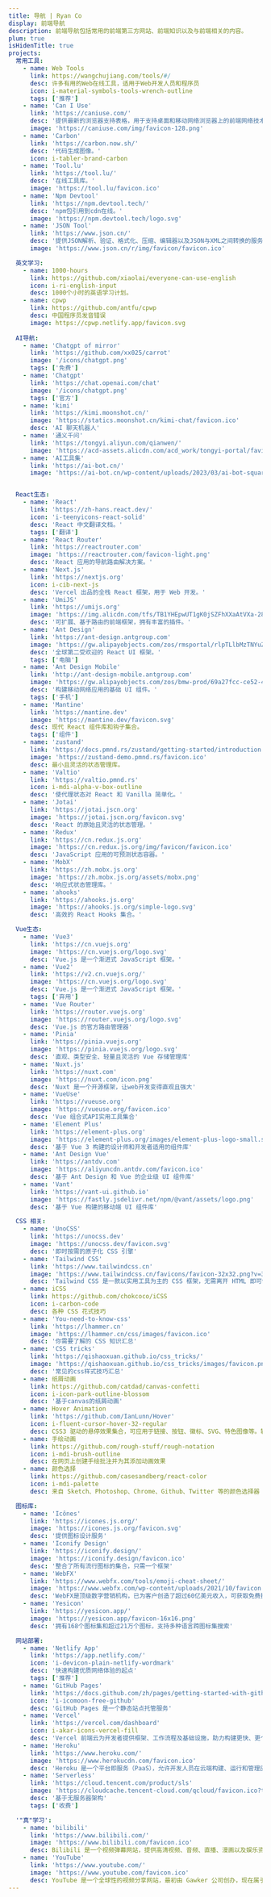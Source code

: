 ```yaml
---
title: 导航 | Ryan Co
display: 前端导航
description: 前端导航包括常用的前端第三方网站、前端知识以及与前端相关的内容。
plum: true
isHidenTitle: true
projects:
  常用工具:
    - name: Web Tools
      link: https://wangchujiang.com/tools/#/
      desc: 许多有用的Web在线工具，适用于Web开发人员和程序员
      icon: i-material-symbols-tools-wrench-outline
      tags: ['推荐']
    - name: 'Can I Use'
      link: 'https://caniuse.com/'
      desc: '提供最新的浏览器支持表格，用于支持桌面和移动网络浏览器上的前端网络技术。'
      image: 'https://caniuse.com/img/favicon-128.png'
    - name: 'Carbon'
      link: 'https://carbon.now.sh/'
      desc: '代码生成图像。'
      icon: i-tabler-brand-carbon
    - name: 'Tool.lu'
      link: 'https://tool.lu/'
      desc: '在线工具库。'
      image: 'https://tool.lu/favicon.ico'
    - name: 'Npm Devtool'
      link: 'https://npm.devtool.tech/'
      desc: 'npm包引用到cdn在线。'
      image: 'https://npm.devtool.tech/logo.svg'
    - name: 'JSON Tool'
      link: 'https://www.json.cn/'
      desc: '提供JSON解析、验证、格式化、压缩、编辑器以及JSON与XML之间转换的服务。'
      image: 'https://www.json.cn/r/img/favicon/favicon.ico' 

  英文学习:
    - name: 1000-hours
      link: https://github.com/xiaolai/everyone-can-use-english
      icon: i-ri-english-input
      desc: 1000个小时的英语学习计划。
    - name: cpwp
      link: https://github.com/antfu/cpwp
      desc: 中国程序员发音错误
      image: https://cpwp.netlify.app/favicon.svg
    
  AI导航:
    - name: 'Chatgpt of mirror'
      link: 'https://github.com/xx025/carrot'
      image: '/icons/chatgpt.png'
      tags: ['免费']
    - name: 'Chatgpt'
      link: 'https://chat.openai.com/chat'
      image: '/icons/chatgpt.png'
      tags: ['官方']
    - name: 'kimi'
      link: 'https://kimi.moonshot.cn/'
      image: 'https://statics.moonshot.cn/kimi-chat/favicon.ico'
      desc: 'AI 聊天机器人'
    - name: '通义千问'
      link: 'https://tongyi.aliyun.com/qianwen/'
      image: 'https://acd-assets.alicdn.com/acd_work/tongyi-portal/favicon.png'
    - name: 'AI工具集'
      link: 'https://ai-bot.cn/'
      image: 'https://ai-bot.cn/wp-content/uploads/2023/03/ai-bot-square-logo.png'


  React生态:
    - name: 'React'
      link: 'https://zh-hans.react.dev/'
      icon: 'i-teenyicons-react-solid'
      desc: 'React 中文翻译文档。'
      tags: ['翻译']
    - name: 'React Router'
      link: 'https://reactrouter.com'
      image: 'https://reactrouter.com/favicon-light.png'
      desc: 'React 应用的导航路由解决方案。'
    - name: 'Next.js'
      link: 'https://nextjs.org'
      icon: i-cib-next-js
      desc: 'Vercel 出品的全栈 React 框架，用于 Web 开发。'
    - name: 'UmiJS'
      link: 'https://umijs.org'
      image: 'https://img.alicdn.com/tfs/TB1YHEpwUT1gK0jSZFhXXaAtVXa-28-27.svg'
      desc: '可扩展、基于路由的前端框架，拥有丰富的插件。'
    - name: 'Ant Design'
      link: 'https://ant-design.antgroup.com'
      image: 'https://gw.alipayobjects.com/zos/rmsportal/rlpTLlbMzTNYuZGGCVYM.png'
      desc: '全球第二受欢迎的 React UI 框架。'
      tags: ['电脑']
    - name: 'Ant Design Mobile'
      link: 'http://ant-design-mobile.antgroup.com'
      image: 'https://gw.alipayobjects.com/zos/bmw-prod/69a27fcc-ce52-4f27-83f1-c44541e9b65d.svg'
      desc: '构建移动网络应用的基础 UI 组件。'
      tags: ['手机']
    - name: 'Mantine'
      link: 'https://mantine.dev'
      image: 'https://mantine.dev/favicon.svg'
      desc: 现代 React 组件库和钩子集合。
      tags: ['组件']
    - name: 'zustand'
      link: 'https://docs.pmnd.rs/zustand/getting-started/introduction'
      image: 'https://zustand-demo.pmnd.rs/favicon.ico'
      desc: 最小且灵活的状态管理库。
    - name: 'Valtio'
      link: 'https://valtio.pmnd.rs'
      icon: i-mdi-alpha-v-box-outline
      desc: '使代理状态对 React 和 Vanilla 简单化。'
    - name: 'Jotai'
      link: 'https://jotai.jscn.org'
      image: 'https://jotai.jscn.org/favicon.svg'
      desc: 'React 的原始且灵活的状态管理。'
    - name: 'Redux'
      link: 'https://cn.redux.js.org'
      image: 'https://cn.redux.js.org/img/favicon/favicon.ico'
      desc: 'JavaScript 应用的可预测状态容器。'
    - name: 'MobX'
      link: 'https://zh.mobx.js.org'
      image: 'https://zh.mobx.js.org/assets/mobx.png'
      desc: '响应式状态管理库。'
    - name: 'ahooks'
      link: 'https://ahooks.js.org'
      image: 'https://ahooks.js.org/simple-logo.svg'
      desc: '高效的 React Hooks 集合。'

  Vue生态:
    - name: 'Vue3'
      link: 'https://cn.vuejs.org'
      image: 'https://cn.vuejs.org/logo.svg'
      desc: 'Vue.js 是一个渐进式 JavaScript 框架。'
    - name: 'Vue2'
      link: 'https://v2.cn.vuejs.org/'
      image: 'https://cn.vuejs.org/logo.svg'
      desc: 'Vue.js 是一个渐进式 JavaScript 框架。'
      tags: ['弃用']
    - name: 'Vue Router'
      link: 'https://router.vuejs.org'
      image: 'https://router.vuejs.org/logo.svg'
      desc: 'Vue.js 的官方路由管理器'
    - name: 'Pinia'
      link: 'https://pinia.vuejs.org'
      image: 'https://pinia.vuejs.org/logo.svg'
      desc: '直观、类型安全、轻量且灵活的 Vue 存储管理库'
    - name: 'Nuxt.js'
      link: 'https://nuxt.com'
      image: 'https://nuxt.com/icon.png'
      desc: 'Nuxt 是一个开源框架，让web开发变得直观且强大'
    - name: 'VueUse'
      link: 'https://vueuse.org'
      image: 'https://vueuse.org/favicon.ico'
      desc: 'Vue 组合式API实用工具集合'
    - name: 'Element Plus'
      link: 'https://element-plus.org'
      image: 'https://element-plus.org/images/element-plus-logo-small.svg'
      desc: '基于 Vue 3 构建的设计师和开发者适用的组件库'
    - name: 'Ant Design Vue'
      link: 'https://antdv.com'
      image: 'https://aliyuncdn.antdv.com/favicon.ico'
      desc: '基于 Ant Design 和 Vue 的企业级 UI 组件库'
    - name: 'Vant'
      link: 'https://vant-ui.github.io'
      image: 'https://fastly.jsdelivr.net/npm/@vant/assets/logo.png'
      desc: '基于 Vue 构建的移动端 UI 组件库'

  CSS 相关:
    - name: 'UnoCSS'
      link: 'https://unocss.dev'
      image: 'https://unocss.dev/favicon.svg'
      desc: '即时按需的原子化 CSS 引擎'
    - name: 'Tailwind CSS'
      link: 'https://www.tailwindcss.cn'
      image: 'https://www.tailwindcss.cn/favicons/favicon-32x32.png?v=3'
      desc: 'Tailwind CSS 是一款以实用工具为主的 CSS 框架，无需离开 HTML 即可快速构建现代网站'
    - name: iCSS
      link: https://github.com/chokcoco/iCSS
      icon: i-carbon-code
      desc: 各种 CSS 花式技巧
    - name: 'You-need-to-know-css'
      link: 'https://lhammer.cn'
      image: 'https://lhammer.cn/css/images/favicon.ico'
      desc: '你需要了解的 CSS 知识汇总'
    - name: 'CSS tricks'
      link: 'https://qishaoxuan.github.io/css_tricks/'
      image: 'https://qishaoxuan.github.io/css_tricks/images/favicon.png'
      desc: '常见的css样式技巧汇总'
    - name: 纸屑动画
      link: https://github.com/catdad/canvas-confetti
      icon: i-icon-park-outline-blossom
      desc: '基于canvas的纸屑动画'
    - name: Hover Animation
      link: 'https://github.com/IanLunn/Hover'
      icon: i-fluent-cursor-hover-32-regular
      desc: CSS3 驱动的悬停效果集合，可应用于链接、按钮、徽标、SVG、特色图像等。轻松应用于您自己的元素，修改或只是用于灵感。在 CSS、Sass 和 LESS 中可用。
    - name: 手绘动画
      link: https://github.com/rough-stuff/rough-notation
      icon: i-mdi-brush-outline
      desc: 在网页上创建手绘批注并为其添加动画效果
    - name: 颜色选择
      link: https://github.com/casesandberg/react-color
      icon: i-mdi-palette
      desc: 来自 Sketch、Photoshop、Chrome、Github、Twitter 等的颜色选择器

  图标库:
    - name: 'Icônes'
      link: 'https://icones.js.org/'
      image: 'https://icones.js.org/favicon.svg'
      desc: '提供图标设计服务'
    - name: 'Iconify Design'
      link: 'https://iconify.design/'
      image: 'https://iconify.design/favicon.ico'
      desc: '整合了所有流行图标的集合，只需一个框架'
    - name: 'WebFX'
      link: 'https://www.webfx.com/tools/emoji-cheat-sheet/'
      image: 'https://www.webfx.com/wp-content/uploads/2021/10/favicon.png'
      desc: 'WebFX是顶级数字营销机构，已为客户创造了超过60亿美元收入，可获取免费提案并探索我们多样化的数字营销服务'
    - name: 'Yesicon'
      link: 'https://yesicon.app/'
      image: 'https://yesicon.app/favicon-16x16.png'
      desc: '拥有168个图标集和超过21万个图标，支持多种语言跨图标集搜索'

  网站部署:
    - name: 'Netlify App'
      link: 'https://app.netlify.com/'
      icon: 'i-devicon-plain-netlify-wordmark'
      desc: '快速构建优质网络体验的起点'
      tags: ['推荐']
    - name: 'GitHub Pages'
      link: 'https://docs.github.com/zh/pages/getting-started-with-github-pages'
      icon: 'i-icomoon-free-github'
      desc: 'GitHub Pages 是一个静态站点托管服务'
    - name: 'Vercel'
      link: 'https://vercel.com/dashboard'
      icon: i-akar-icons-vercel-fill
      desc: 'Vercel 前端云为开发者提供框架、工作流程及基础设施，助力构建更快、更个性化的 Web 应用'
    - name: 'Heroku'
      link: 'https://www.heroku.com/'
      image: 'https://www.herokucdn.com/favicon.ico'
      desc: 'Heroku 是一个平台即服务（PaaS），允许开发人员在云端构建、运行和管理应用程序'
    - name: 'Serverless'
      link: 'https://cloud.tencent.com/product/sls'
      image: 'https://cloudcache.tencent-cloud.com/qcloud/favicon.ico?t=201902181234'
      desc: '基于无服务器架构'
      tags: ['收费']

  '"真"学习':
    - name: 'bilibili'
      link: 'https://www.bilibili.com/'
      image: 'https://www.bilibili.com/favicon.ico'
      desc: Bilibili 是一个视频弹幕网站，提供高清视频、音频、直播、漫画以及娱乐资讯等内容
    - name: 'YouTube'
      link: 'https://www.youtube.com/'
      image: 'https://www.youtube.com/favicon.ico'
      desc: YouTube 是一个全球性的视频分享网站，最初由 Gawker 公司创办，现在属于 Google
---
```

<!-- @layout-full-width -->

<NavsTabs :description="frontmatter.description" />

<NavsList :projects="frontmatter.projects" />